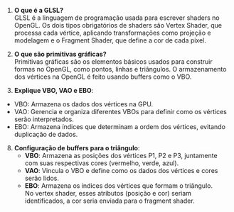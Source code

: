 1. **O que é a GLSL?**  
GLSL é a linguagem de programação usada para escrever shaders no OpenGL. Os dois tipos obrigatórios de shaders são Vertex Shader, que processa cada vértice, aplicando transformações como projeção e modelagem e o Fragment Shader, que define a cor de cada pixel.

2. **O que são primitivas gráficas?**  
Primitivas gráficas são os elementos básicos usados para construir formas no OpenGL, como pontos, linhas e triângulos. O armazenamento dos vértices na OpenGL é feito usando buffers como o VBO.

3. **Explique VBO, VAO e EBO**:  
- VBO: Armazena os dados dos vértices na GPU.  
- VAO: Gerencia e organiza diferentes VBOs para definir como os vértices serão interpretados.  
- EBO: Armazena índices que determinam a ordem dos vértices, evitando duplicação de dados.

8. **Configuração de buffers para o triângulo**:  
   - **VBO**: Armazena as posições dos vértices P1, P2 e P3, juntamente com suas respectivas cores (vermelho, verde, azul).  
   - **VAO**: Vincula o VBO e define como os dados dos vértices e cores serão lidos.  
   - **EBO**: Armazena os índices dos vértices que formam o triângulo.  
   No vertex shader, esses atributos (posição e cor) seriam identificados, a cor seria enviada para o fragment shader.
